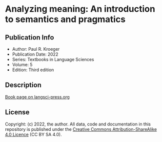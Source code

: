 # Analyzing meaning: An introduction to semantics and pragmatics
## Publication Info
- Author: Paul R. Kroeger
- Publication Date: 2022
- Series: Textbooks in Language Sciences
- Volume: 5
- Edition: Third edition
## Description
[Book page on langsci-press.org](https://langsci-press.org/catalog/book/359)
## License
Copyright: (c) 2022, the author.
All data, code and documentation in this repository is published under the [Creative Commons Attribution-ShareAlike 4.0 Licence](http://creativecommons.org/licenses/by-sa/4.0/) (CC BY SA 4.0).
